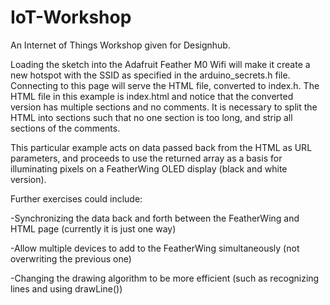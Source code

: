 # IoT-Workshop
An Internet of Things Workshop given for Designhub.

Loading the sketch into the Adafruit Feather M0 Wifi will make it create a new hotspot with the SSID as specified in the arduino_secrets.h file. Connecting to this page will serve the HTML file, converted to index.h. The HTML file in this example is index.html and notice that the converted version has multiple sections and no comments. It is necessary to split the HTML into sections such that no one section is too long, and strip all sections of the comments. 

This particular example acts on data passed back from the HTML as URL parameters, and proceeds to use the returned array as a basis for illuminating pixels on a FeatherWing OLED display (black and white version).

Further exercises could include:

-Synchronizing the data back and forth between the FeatherWing and HTML page (currently it is just one way)

-Allow multiple devices to add to the FeatherWing simultaneously (not overwriting the previous one)

-Changing the drawing algorithm to be more efficient (such as recognizing lines and using drawLine())
